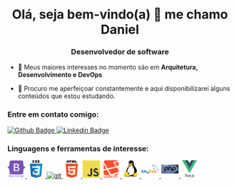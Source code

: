 <h1 align="center">Olá, seja bem-vindo(a) 👋 me chamo Daniel</h1>
<h3 align="center">Desenvolvedor de software</h3>

- 🌱 Meus maiores interesses no momento são em **Arquitetura, Desenvolvimento e DevOps**

- 🤝 Procuro me aperfeiçoar constantemente e aqui disponibilizarei alguns conteúdos que estou estudando.

<h3 align="left">Entre em contato comigo:</h3>
<p>
    <a href="https://github.com/souzvidal">
        <img src="https://camo.githubusercontent.com/fe89da2819f572e236c894ef533ba06f2da25838d05175fc4e038d401c73f58c/68747470733a2f2f696d672e736869656c64732e696f2f62616467652f2d4769746875622d3030303f7374796c653d666c61742d737175617265266c6f676f3d476974687562266c6f676f436f6c6f723d7768697465266c696e6b3d6c696e6b5f646f5f7365755f70657266696c5f6e6f5f676974687562" alt="Github Badge" data-canonical-src="https://img.shields.io/badge/-Github-000?style=flat-square&amp;logo=Github&amp;logoColor=white&amp;link=link_do_seu_perfil_no_github" style="max-width:100%;">
    </a>
    <a href="https://www.linkedin.com/in/daniel-amancio-vidal-de-souza-63ba0b102/" rel="nofollow">
        <img src="https://camo.githubusercontent.com/3cb4f5d9ec596ef8907798a4da24611861cdbed69d0e3b3412b08dd06402e2fe/68747470733a2f2f696d672e736869656c64732e696f2f62616467652f2d4c696e6b6564496e2d626c75653f7374796c653d666c61742d737175617265266c6f676f3d4c696e6b6564696e266c6f676f436f6c6f723d7768697465266c696e6b3d6c696e6b5f646f5f7365755f70657266696c5f6e6f5f6c696e6b6564696e" alt="Linkedin Badge" data-canonical-src="https://img.shields.io/badge/-LinkedIn-blue?style=flat-square&amp;logo=Linkedin&amp;logoColor=white&amp;link=link_do_seu_perfil_no_linkedin" style="max-width:100%;">
    </a>  
</p>

<h3 align="left">Linguagens e ferramentas de interesse: </h3>
<p align="left"> <a href="https://getbootstrap.com" target="_blank"> <img src="https://raw.githubusercontent.com/devicons/devicon/master/icons/bootstrap/bootstrap-plain-wordmark.svg" alt="bootstrap" width="40" height="40"/> </a> <a href="https://www.w3schools.com/css/" target="_blank"> <img src="https://raw.githubusercontent.com/devicons/devicon/master/icons/css3/css3-original-wordmark.svg" alt="css3" width="40" height="40"/> </a> <a href="https://git-scm.com/" target="_blank"> <img src="https://www.vectorlogo.zone/logos/git-scm/git-scm-icon.svg" alt="git" width="40" height="40"/> </a> <a href="https://www.w3.org/html/" target="_blank"> <img src="https://raw.githubusercontent.com/devicons/devicon/master/icons/html5/html5-original-wordmark.svg" alt="html5" width="40" height="40"/> </a> <a href="https://developer.mozilla.org/en-US/docs/Web/JavaScript" target="_blank"> <img src="https://raw.githubusercontent.com/devicons/devicon/master/icons/javascript/javascript-original.svg" alt="javascript" width="40" height="40"/> </a> <a href="https://laravel.com/" target="_blank"> <img src="https://raw.githubusercontent.com/devicons/devicon/master/icons/laravel/laravel-plain-wordmark.svg" alt="laravel" width="40" height="40"/> </a> <a href="https://www.linux.org/" target="_blank"> <img src="https://raw.githubusercontent.com/devicons/devicon/master/icons/linux/linux-original.svg" alt="linux" width="40" height="40"/> </a> <a href="https://www.mysql.com/" target="_blank"> <img src="https://raw.githubusercontent.com/devicons/devicon/master/icons/mysql/mysql-original-wordmark.svg" alt="mysql" width="40" height="40"/> </a> <a href="https://www.php.net" target="_blank"> <img src="https://raw.githubusercontent.com/devicons/devicon/master/icons/php/php-original.svg" alt="php" width="40" height="40"/> </a> <a href="https://vuejs.org/" target="_blank"> <img src="https://raw.githubusercontent.com/devicons/devicon/master/icons/vuejs/vuejs-original-wordmark.svg" alt="vuejs" width="40" height="40"/> </a> </p>
